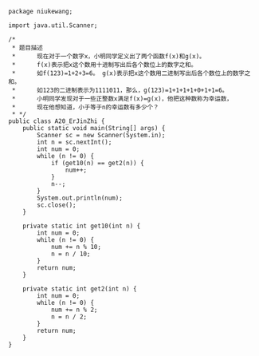 	package niukewang;
	
	import java.util.Scanner;
	
	/*
	 * 题目描述
	 * 		现在对于一个数字x，小明同学定义出了两个函数f(x)和g(x)。 
	 * 		f(x)表示把x这个数用十进制写出后各个数位上的数字之和。
	 * 		如f(123)=1+2+3=6。 g(x)表示把x这个数用二进制写出后各个数位上的数字之和。
	 * 		如123的二进制表示为1111011，那么，g(123)=1+1+1+1+0+1+1=6。 
	 * 		小明同学发现对于一些正整数x满足f(x)=g(x)，他把这种数称为幸运数，
	 * 		现在他想知道，小于等于n的幸运数有多少个？
	 * */
	public class A20_ErJinZhi {
		public static void main(String[] args) {
			Scanner sc = new Scanner(System.in);
			int n = sc.nextInt();
			int num = 0;
			while (n != 0) {
				if (get10(n) == get2(n)) {
					num++;
				}
				n--;
			}
			System.out.println(num);
			sc.close();
		}
	
		private static int get10(int n) {
			int num = 0;
			while (n != 0) {
				num += n % 10;
				n = n / 10;
			}
			return num;
		}
	
		private static int get2(int n) {
			int num = 0;
			while (n != 0) {
				num += n % 2;
				n = n / 2;
			}
			return num;
		}
	}
